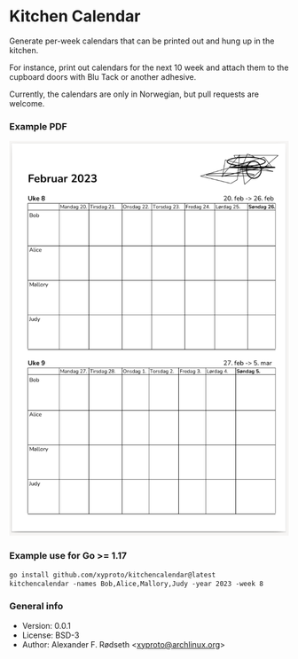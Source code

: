 # Kitchen Calendar

Generate per-week calendars that can be printed out and hung up in the kitchen.

For instance, print out calendars for the next 10 week and attach them to the cupboard doors with Blu Tack or another adhesive.

Currently, the calendars are only in Norwegian, but pull requests are welcome.

### Example PDF

![kitchen calendar](img/kitchencalendar_februar_2023.png)

### Example use for Go >= 1.17

    go install github.com/xyproto/kitchencalendar@latest
    kitchencalendar -names Bob,Alice,Mallory,Judy -year 2023 -week 8

### General info

* Version: 0.0.1
* License: BSD-3
* Author: Alexander F. Rødseth &lt;xyproto@archlinux.org&gt;
